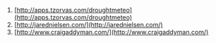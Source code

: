 1. [http://apps.tzorvas.com/droughtmeteo](http://apps.tzorvas.com/droughtmeteo)
1. [http://jarednielsen.com/](http://jarednielsen.com/)
1. [http://www.craigaddyman.com/](http://www.craigaddyman.com/)

